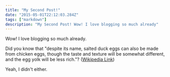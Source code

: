 ```yaml
---
title: "My Second Post!"
date: "2015-05-01T22:12:03.284Z"
tags: ["markdown"]
description: "My Second Post! Wow! I love blogging so much already"
---
```


Wow! I love blogging so much already.

Did you know that "despite its name, salted duck eggs can also be made from
chicken eggs, though the taste and texture will be somewhat different, and the
egg yolk will be less rich."?
([Wikipedia Link](https://en.wikipedia.org/wiki/Salted_duck_egg))

Yeah, I didn't either.
